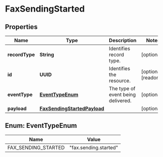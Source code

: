 

# FaxSendingStarted


## Properties

| Name | Type | Description | Notes |
|------------ | ------------- | ------------- | -------------|
|**recordType** | **String** | Identifies record type. |  [optional] |
|**id** | **UUID** | Identifies the resource. |  [optional] [readonly] |
|**eventType** | [**EventTypeEnum**](#EventTypeEnum) | The type of event being delivered. |  [optional] |
|**payload** | [**FaxSendingStartedPayload**](FaxSendingStartedPayload.md) |  |  [optional] |



## Enum: EventTypeEnum

| Name | Value |
|---- | -----|
| FAX_SENDING_STARTED | &quot;fax.sending.started&quot; |



